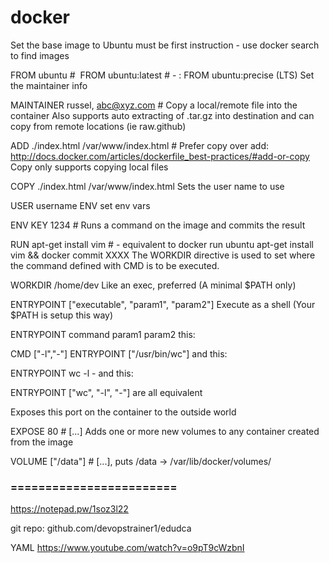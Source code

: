 # docker
Set the base image to Ubuntu must be first instruction - use docker search to find images

FROM ubuntu # <image>
FROM ubuntu:latest # - <image>:<tag>
FROM ubuntu:precise (LTS)
Set the maintainer info

MAINTAINER russel, abc@xyz.com # <name>
Copy a local/remote file into the container Also supports auto extracting of .tar.gz into destination and can copy from remote locations (ie raw.github)

ADD ./index.html /var/www/index.html # <src> <dest>
Prefer copy over add: http://docs.docker.com/articles/dockerfile_best-practices/#add-or-copy Copy only supports copying local files

COPY ./index.html /var/www/index.html
Sets the user name to use

USER username
ENV set env vars

ENV KEY 1234 # <key> <value>
Runs a command on the image and commits the result

RUN apt-get install vim # <command> - equivalent to docker run ubuntu apt-get install vim && docker commit XXXX
The WORKDIR directive is used to set where the command defined with CMD is to be executed.

WORKDIR /home/dev
Like an exec, preferred (A minimal $PATH only)

ENTRYPOINT ["executable", "param1", "param2"] 
Execute as a shell (Your $PATH is setup this way)

ENTRYPOINT command param1 param2 
this:

CMD ["-l","-"]
ENTRYPOINT ["/usr/bin/wc"]
and this:

ENTRYPOINT wc -l -
and this:

ENTRYPOINT ["wc", "-l", "-"]
are all equivalent

Exposes this port on the container to the outside world

EXPOSE 80 # <port> [<port>...]
Adds one or more new volumes to any container created from the image

VOLUME ["/data"] # [<volumes>...], puts /data -> /var/lib/docker/volumes/
  
  
### ========================
https://notepad.pw/1soz3l22

git repo:
github.com/devopstrainer1/edudca


YAML 
https://www.youtube.com/watch?v=o9pT9cWzbnI
